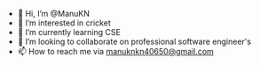 - 👋 Hi, I’m @ManuKN
- 👀 I’m interested in cricket 
- 🌱 I’m currently learning CSE
- 💞️ I’m looking to collaborate on professional software engineer's
- 📫 How to reach me via manuknkn40650@gmail.com

<!---
ManuKN/ManuKN is a ✨ special ✨ repository because its `README.md` (this file) appears on your GitHub profile.
You can click the Preview link to take a look at your changes.
--->
